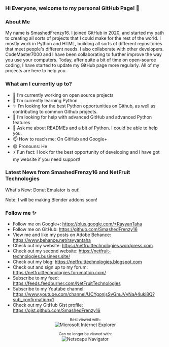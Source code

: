 ### Hi Everyone, welcome to my personal GitHub Page! 👋

<!--
**SmashedFrenzy16/SmashedFrenzy16** is a ✨ _special_ ✨ repository because its `README.md` (this file) appears on your GitHub profile.
-->

### About Me

My name is SmashedFrenzy16. I joined GitHub in 2020, and started my path to creating all sorts of projects that I could make for the rest of the world. I mostly work in Python and HTML, building all sorts of different repositories that meet people's different needs. I also collaborate with other developers. CodeMaster7000 and I have been collaborating to further improve the way you use your computers. Today, after quite a bit of time on open-source coding, I have started to update my GitHub page more regularly. All of my projects are here to help you.

### What am I currently up to?

- 🔭 I’m currently working on open source projects
- 🌱 I’m currently learning Python
- ✨ I’m looking for the best Python opportunities on Github, as well as contributing to common Github projects.
- 🤔 I’m looking for help with advanced GitHub and advanced Python features
- 💬 Ask me about READMEs and a bit of Python. I could be able to help you.
- 📫 How to reach me: On GitHub and Google+
- 😄 Pronouns: He
- ⚡ Fun fact: I look for the best opportunity of developing and I have got my website if you need support!

### Latest News from SmashedFrenzy16 and NetFruit Technologies

What's New: Donut Emulator is out!

Note: I will be making Blender addons soon!




### Follow me ✨

- Follow me on Google+: https://plus.google.com/+RayyanTaha
- Follow me on GitHub: https://github.com/SmashedFrenzy16
- View me and like my posts on Adobe Behance: https://www.behance.net/rayyantaha
- Check out my website: https://netfruittechnologies.wordpress.com
- Check out my second website: https://netfruit-technologies.business.site/
- Check out my blog: https://netfruittechnologies.blogspot.com
- Check out and sign up to my forum: https://netfruittechnologies.forumotion.com/
- Subscribe to my feed: https://feeds.feedburner.com/NetFruitTechnologies
- Subscribe to my Youtube channel: https://www.youtube.com/channel/UCYgonjsSvGmJVyNaA4uki8Q?sub_confirmation=1
- Check out my GitHub Gist profile: https://gist.github.com/SmashedFrenzy16


<div align="center">
  
<sup>Best viewed with:</sup><br />![Microsoft Internet Explorer](https://user-images.githubusercontent.com/282759/84683523-52f97980-af05-11ea-9da0-639e1c368536.gif)

<sup>Can no longer be viewed with:</sup><br />![Netscape Navigator](https://user-images.githubusercontent.com/68993968/113916671-27b78200-97d8-11eb-9496-1c45ce25568e.gif)
</div>


